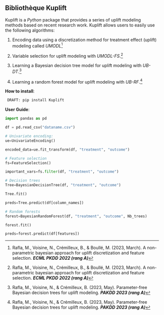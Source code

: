 
## Bibliothèque Kuplift


Kuplift is a _Python_ package that provides a series of uplift modeling methods based on recent research work. Kuplift allows users to easily use the following algorithms:

1. Encoding data using a discretization method for treatment effect (uplift) modeling called _UMODL_[^fn1]
    
2.  Variable selection for uplift modeling with _UMODL-FS_.[^fn1]
    
3. Learning a Bayesian decision tree model for uplift modeling with _UB-DT_.[^fn2]
    
4.  Learning a random forest model for uplift modeling with _UB-RF_.[^fn2]

**How to install**:

```python
 DRAFT: pip install Kuplift
```

**User Guide**:

```python
import pandas as pd

df = pd.read_csv("dataname.csv")

# Univariate encoding:
ue=UnivariateEncoding()

encoded_data=ue.fit_transform(df, "treatment", "outcome")

# Feature selection
fs=FeatureSelection()

important_vars=fs.filter(df, "treatment", "outcome")

# Decision trees
Tree=BayesianDecisionTree(df, "treatment", "outcome")

Tree.fit()

preds=Tree.predict(df[column_names])

# Random forests
forest=BayesianRandomForest(df, "treatment", "outcome", Nb_trees)

forest.fit()

preds=forest.predict(df[features])
```



[^fn1]: Rafla, M., Voisine, N., Crémilleux, B., & Boullé, M. (2023, March). A non-parametric bayesian approach for uplift discretization and feature selection. **_ECML PKDD 2022 (rang A)_**

[^fn2]: Rafla, M., Voisine, N., & Crémilleux, B. (2023, May). Parameter-free Bayesian decision trees for uplift modeling. **_PAKDD 2023 (rang A)_**
